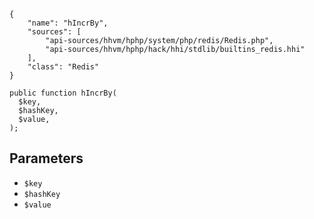 ``` yamlmeta
{
    "name": "hIncrBy",
    "sources": [
        "api-sources/hhvm/hphp/system/php/redis/Redis.php",
        "api-sources/hhvm/hphp/hack/hhi/stdlib/builtins_redis.hhi"
    ],
    "class": "Redis"
}
```




``` Hack
public function hIncrBy(
  $key,
  $hashKey,
  $value,
);
```




## Parameters




+ ` $key `
+ ` $hashKey `
+ ` $value `
<!-- HHAPIDOC -->
